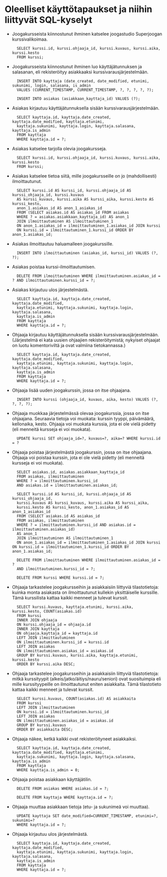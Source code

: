 # Oleelliset käyttötapaukset ja niihin liittyvät SQL-kyselyt

* Joogakursseista kiinnostunut ihminen katselee joogastudio Superjoogan kurssivalikoimaa.

        SELECT kurssi.id, kurssi.ohjaaja_id, kurssi.kuvaus, kurssi.aika, kurssi.kesto
        FROM kurssi;


* Joogakursseista kiinnostunut ihminen luo käyttäjätunnuksen ja salasanan, eli rekisteröityy asiakkaaksi kurssivarausjärjestelmään.

        INSERT INTO kayttaja (date_created, date_modified, etunimi, sukunimi, login, salasana, is_admin
        VALUES (CURRENT_TIMESTAMP, CURRENT_TIMESTAMP, ?, ?, ?, ?, ?);

        INSERT INTO asiakas (asiakkaan_kayttaja_id) VALUES (?);


* Asiakas kirjautuu käyttäjätunnuksella sisään kurssivarausjärjestelmään. 

        SELECT kayttaja.id, kayttaja.date_created, kayttaja.date_modified, kayttaja.etunimi,  
        kayttaja.sukunimi, kayttaja.login, kayttaja.salasana, kayttaja.is_admin 
        FROM kayttaja 
        WHERE kayttaja.id = ?;


* Asiakas katselee tarjolla olevia joogakursseja.

        SELECT kurssi.id, kurssi.ohjaaja_id, kurssi.kuvaus, kurssi.aika, kurssi.kesto 
        FROM kurssi;


* Asiakas katselee tietoa siitä, mille joogakursseille on jo (mahdollisesti) ilmoittautunut.

        SELECT kurssi.id AS kurssi_id, kurssi.ohjaaja_id AS kurssi_ohjaaja_id, kurssi.kuvaus 
        AS kurssi_kuvaus, kurssi.aika AS kurssi_aika, kurssi.kesto AS kurssi_kesto, 
        anon_1.asiakas_id AS anon_1_asiakas_id 
        FROM (SELECT asiakas.id AS asiakas_id FROM asiakas 
        WHERE ? = asiakas.asiakkaan_kayttaja_id) AS anon_1 
        JOIN ilmoittautuminen AS ilmoittautuminen_1 
        ON anon_1.asiakas_id = ilmoittautuminen_1.asiakas_id JOIN kurssi 
        ON kurssi.id = ilmoittautuminen_1.kurssi_id ORDER BY anon_1.asiakas_id;

* Asiakas ilmoittautuu haluamalleen joogakurssille. 

        INSERT INTO ilmoittautuminen (asiakas_id, kurssi_id) VALUES (?, ?);


* Asiakas poistaa kurssi-ilmoittautumisen.

        DELETE FROM ilmoittautuminen WHERE ilmoittautuminen.asiakas_id = ? AND ilmoittautuminen.kurssi_id = ?;


* Asiakas kirjautuu ulos järjestelmästä.

        SELECT kayttaja.id, kayttaja.date_created, kayttaja.date_modified, 
        kayttaja.etunimi, kayttaja.sukunimi, kayttaja.login, kayttaja.salasana, 
        kayttaja.is_admin 
        FROM kayttaja 
        WHERE kayttaja.id = ?;


* Ohjaaja kirjautuu käyttäjätunnuksella sisään kurssivarausjärjestelmään. (Järjestelmä ei kata uusien ohjaajien rekisteröitymistä; nykyiset ohjaajat on luotu komentoriviltä ja ovat valmiina tietokannassa.) 

        SELECT kayttaja.id, kayttaja.date_created, kayttaja.date_modified, 
        kayttaja.etunimi, kayttaja.sukunimi, kayttaja.login, kayttaja.salasana, 
        kayttaja.is_admin 
        FROM kayttaja 
        WHERE kayttaja.id = ?;


* Ohjaaja lisää uuden joogakurssin, jossa on itse ohjaajana.

        INSERT INTO kurssi (ohjaaja_id, kuvaus, aika, kesto) VALUES (?, ?, ?, ?);


* Ohjaaja muokkaa järjestelmässä olevaa joogakurssia, jossa on itse ohjaajana. Seuraavia tietoja voi muokata: kurssin tyyppi, päivämäärä, kellonaika, kesto. Ohjaaja voi muokata kurssia, jota ei ole vielä pidetty (eli menneitä kursseja ei voi muokata).

        UPDATE kurssi SET ohjaaja_id=?, kuvaus=?, aika=? WHERE kurssi.id = ?


* Ohjaaja poistaa järjestelmästä joogakurssin, jossa on itse ohjaajana. Ohjaaja voi poistaa kurssin, jota ei ole vielä pidetty (eli menneitä kursseja ei voi muokata).

        SELECT asiakas.id, asiakas.asiakkaan_kayttaja_id 
        FROM asiakas, ilmoittautuminen 
        WHERE ? = ilmoittautuminen.kurssi_id 
        AND asiakas.id = ilmoittautuminen.asiakas_id;

        SELECT kurssi.id AS kurssi_id, kurssi.ohjaaja_id AS kurssi_ohjaaja_id, 
        kurssi.kuvaus AS kurssi_kuvaus, kurssi.aika AS kurssi_aika, 
        kurssi.kesto AS kurssi_kesto, anon_1.asiakas_id AS anon_1_asiakas_id 
        FROM (SELECT asiakas.id AS asiakas_id 
        FROM asiakas, ilmoittautuminen 
        WHERE ? = ilmoittautuminen.kurssi_id AND asiakas.id = ilmoittautuminen.asiakas_id) 
        AS anon_1 
        JOIN ilmoittautuminen AS ilmoittautuminen_1 
        ON anon_1.asiakas_id = ilmoittautuminen_1.asiakas_id JOIN kurssi ON kurssi.id = ilmoittautuminen_1.kurssi_id ORDER BY anon_1.asiakas_id;

        DELETE FROM ilmoittautuminen WHERE ilmoittautuminen.asiakas_id = ? 
        AND ilmoittautuminen.kurssi_id = ?;

        DELETE FROM kurssi WHERE kurssi.id = ?;


* Ohjaaja tarkastelee joogakursseihin ja asiakkaisiin liittyviä tilastotietoja: kuinka monta asiakasta on ilmoittautunut kullekin yksittäiselle kurssille. Tämä kurssilista kattaa kaikki menneet ja tulevat kurssit.

        SELECT kurssi.kuvaus, kayttaja.etunimi, kurssi.aika, kurssi.kesto, COUNT(asiakas.id) 
        FROM kurssi 
        INNER JOIN ohjaaja 
        ON kurssi.ohjaaja_id = ohjaaja.id 
        INNER JOIN kayttaja 
        ON ohjaaja.kayttaja_id = kayttaja.id 
        LEFT JOIN ilmoittautuminen 
        ON ilmoittautuminen.kurssi_id = kurssi.id 
        LEFT JOIN asiakas 
        ON ilmoittautuminen.asiakas_id = asiakas.id 
        GROUP BY kurssi.kuvaus, kurssi.aika, kayttaja.etunimi, kurssi.kesto
        ORDER BY kurssi.aika DESC;


* Ohjaaja tarkastelee joogakursseihin ja asiakkaisiin liittyviä tilastotietoja: mitkä kurssityypit (alkeis/jatko/äitiys/nauru/seniori) ovat suosituimpia eli mille kurssityypeille on ilmoittautunut eniten asiakkaita. Tämä tilastotieto kattaa kaikki menneet ja tulevat kurssit.

        SELECT kurssi.kuvaus, COUNT(asiakas.id) AS asiakkaita 
        FROM kurssi 
        LEFT JOIN ilmoittautuminen 
        ON kurssi.id = ilmoittautuminen.kurssi_id 
        LEFT JOIN asiakas 
        ON ilmoittautuminen.asiakas_id = asiakas.id 
        GROUP BY kurssi.kuvaus 
        ORDER BY asiakkaita DESC;


* Ohjaaja näkee, ketkä kaikki ovat rekisteröityneet asiakkaiksi.

        SELECT kayttaja.id, kayttaja.date_created, kayttaja.date_modified, kayttaja.etunimi, 
        kayttaja.sukunimi, kayttaja.login, kayttaja.salasana, kayttaja.is_admin 
        FROM kayttaja 
        WHERE kayttaja.is_admin = 0;


* Ohjaaja poistaa asiakkaan käyttäjätilin.

        DELETE FROM asiakas WHERE asiakas.id = ?;

        DELETE FROM kayttaja WHERE kayttaja.id = ?;


* Ohjaaja muuttaa asiakkaan tietoja (etu- ja sukunimeä voi muuttaa).

        UPDATE kayttaja SET date_modified=CURRENT_TIMESTAMP, etunimi=?, sukunimi=? 
        WHERE kayttaja.id = ?;


* Ohjaaja kirjautuu ulos järjestelmästä.

        SELECT kayttaja.id, kayttaja.date_created, kayttaja.date_modified, 
        kayttaja.etunimi, kayttaja.sukunimi, kayttaja.login, kayttaja.salasana, 
        kayttaja.is_admin 
        FROM kayttaja 
        WHERE kayttaja.id = ?;
